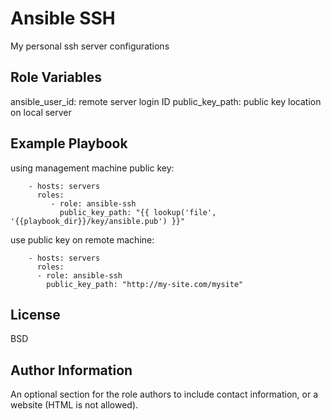 Ansible SSH
=========

My personal ssh server configurations

Role Variables
--------------

ansible_user_id: remote server login ID
public_key_path: public key location on local server


Example Playbook
----------------

using management machine public key:

```
    - hosts: servers
      roles:
         - role: ansible-ssh
           public_key_path: "{{ lookup('file', '{{playbook_dir}}/key/ansible.pub') }}"
```

use public key on remote machine:
```
    - hosts: servers
      roles:
      - role: ansible-ssh
        public_key_path: "http://my-site.com/mysite"
```
License
-------

BSD

Author Information
------------------

An optional section for the role authors to include contact information, or a website (HTML is not allowed).
